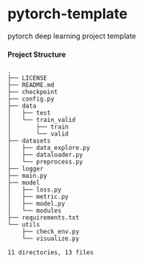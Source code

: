 # pytorch-template
pytorch deep learning project template

#### Project Structure

```Shell
.
├── LICENSE
├── README.md
├── checkpoint
├── config.py
├── data
│   ├── test
│   └── train_valid
│       ├── train
│       └── valid
├── datasets
│   ├── data_explore.py
│   ├── dataloader.py
│   └── preprocess.py
├── logger
├── main.py
├── model
│   ├── loss.py
│   ├── metric.py
│   ├── model.py
│   └── modules
├── requirements.txt
└── utils
    ├── check_env.py
    └── visualize.py

11 directories, 13 files
```

